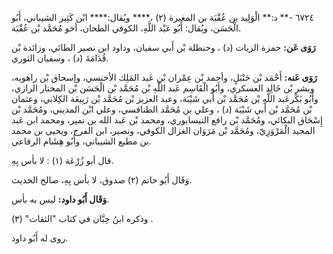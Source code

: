 ٦٧٢٤ -** د:** الْوَلِيد بن عُقْبَة بن المغيرة (٢) ،**** ويُقال:**** ابْن كَثِير الشيباني، أَبُو الْحَسَن، ويُقال: أَبُو عَبْد اللَّهِ، الكوفي الطحان، أخو مُحَمَّد بْن عُقْبَة.

**رَوَى عَن:** حمزة الزيات (د) ، وحنظلة بْن أَبي سفيان، وداود ابن نصير الطائي، وزائدة بْن قُدَامَةَ (د) ، وسفيان الثوري.

**رَوَى عَنه:** أَحْمَد بْن حَنْبَلٍ، وأحمد بْن عِمْران بْن عَبد المَلِك الأخنسي، وإسحاق بْن راهويه، وبشر بْن خَالِد العسكري، وأَبُو الْقَاسِم عَبد اللَّهِ بْن مُحَمَّد بْن الْحَسَن بْن المختار الرازي، وأَبُو بَكْرعَبد اللَّهِ بْن مُحَمَّد بْن أَبي شَيْبَة، وعبد العزيز بْن مُحَمَّد بْن رَبِيعَة الكِلابي، وعثمان بْن مُحَمَّد بْن أَبي شَيْبَة (د) ، وعلي بن مُحَمَّد الطنافسي، وعلي ابْن المديني، ومُحَمَّد بْن إِسْحَاق البكائي، ومُحَمَّد بْن رافع النيسابوري، ومحمد بْن عَبد الله بن نمير، ومحمد ابن عَبد المجيد الْمَرْوَزِيّ، ومُحَمَّد بْن مَرَوَان الغزال الكوفي، ونصير، ابن الفرج، ويحيى بن محمد بن مطيع الشيباني، وأَبُو هِشَام الرفاعي.

قال أبو زُرْعَة (١) : لا بأس بِهِ.

وَقَال أَبُو حاتم (٢) صدوق، لا بأس بِهِ، صالح الحديث.

**وَقَال أَبُو داود:** ليس به بأس.

وذكره ابنُ حِبَّان في كتاب "الثقات" (٣) .

روى له أَبُو داود.